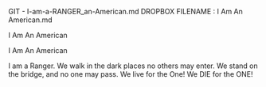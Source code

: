 GIT - I-am-a-RANGER_an-American.md
DROPBOX FILENAME : I Am An American.md


I Am An American


I Am An American



I am a Ranger. 
We walk in the dark places no others may enter. 
We stand on the bridge, and no one may pass. 
We live for the One! 
We DIE for the ONE! 